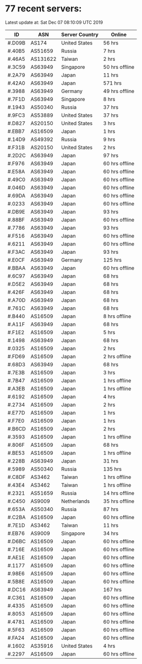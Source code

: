 # 77 recent servers:

Latest update at: Sat Dec 07 08:10:09 UTC 2019

| ID | ASN | Server Country | Online |
| -- | --- | -------------- | ------ |
| #.D09B | AS174 | United States | 56 hrs |
| #.40B5 | AS51659 | Russia | 7 hrs |
| #.46A5 | AS131622 | Taiwan | 2 hrs |
| #.3C59 | AS63949 | Singapore | 50 hrs offline |
| #.2A79 | AS63949 | Japan | 11 hrs |
| #.42A0 | AS63949 | Japan | 571 hrs |
| #.3988 | AS63949 | Germany | 49 hrs offline |
| #.7F1D | AS63949 | Singapore | 8 hrs |
| #.1943 | AS50340 | Russia | 37 hrs |
| #.9FC3 | AS53889 | United States | 37 hrs |
| #.D827 | AS20150 | United States | 3 hrs |
| #.EBB7 | AS16509 | Japan | 1 hrs |
| #.14D9 | AS49392 | Russia | 9 hrs |
| #.F31B | AS20150 | United States | 2 hrs |
| #.2D2C | AS63949 | Japan | 97 hrs |
| #.F976 | AS63949 | Japan | 60 hrs offline |
| #.E58A | AS63949 | Japan | 60 hrs offline |
| #.49C0 | AS63949 | Japan | 60 hrs offline |
| #.046D | AS63949 | Japan | 60 hrs offline |
| #.69DA | AS63949 | Japan | 60 hrs offline |
| #.0233 | AS63949 | Japan | 60 hrs offline |
| #.DB9E | AS63949 | Japan | 93 hrs |
| #.88BF | AS63949 | Japan | 60 hrs offline |
| #.7786 | AS63949 | Japan | 93 hrs |
| #.F516 | AS63949 | Japan | 60 hrs offline |
| #.6211 | AS63949 | Japan | 60 hrs offline |
| #.F3AC | AS63949 | Japan | 93 hrs |
| #.E0CF | AS63949 | Germany | 125 hrs |
| #.BBAA | AS63949 | Japan | 60 hrs offline |
| #.6C97 | AS63949 | Japan | 68 hrs |
| #.D5E2 | AS63949 | Japan | 68 hrs |
| #.426F | AS63949 | Japan | 68 hrs |
| #.A70D | AS63949 | Japan | 68 hrs |
| #.761C | AS63949 | Japan | 68 hrs |
| #.B440 | AS16509 | Japan | 8 hrs offline |
| #.A11F | AS63949 | Japan | 68 hrs |
| #.F1E2 | AS16509 | Japan | 5 hrs |
| #.1498 | AS63949 | Japan | 68 hrs |
| #.0325 | AS16509 | Japan | 2 hrs |
| #.FD69 | AS16509 | Japan | 2 hrs offline |
| #.68D3 | AS63949 | Japan | 68 hrs |
| #.7E3B | AS16509 | Japan | 3 hrs |
| #.7B47 | AS16509 | Japan | 1 hrs offline |
| #.A3EB | AS16509 | Japan | 1 hrs offline |
| #.6192 | AS16509 | Japan | 4 hrs |
| #.2734 | AS16509 | Japan | 2 hrs |
| #.E77D | AS16509 | Japan | 1 hrs |
| #.F7E0 | AS16509 | Japan | 1 hrs |
| #.B6CD | AS16509 | Japan | 2 hrs |
| #.3593 | AS16509 | Japan | 1 hrs offline |
| #.806F | AS16509 | Japan | 68 hrs |
| #.BE53 | AS16509 | Japan | 1 hrs offline |
| #.228B | AS63949 | Japan | 31 hrs |
| #.5989 | AS50340 | Russia | 135 hrs |
| #.C8DF | AS3462 | Taiwan | 1 hrs offline |
| #.43E4 | AS3462 | Taiwan | 1 hrs offline |
| #.2321 | AS51659 | Russia | 14 hrs offline |
| #.C450 | AS9009 | Netherlands | 35 hrs offline |
| #.653A | AS50340 | Russia | 87 hrs |
| #.C2BA | AS16509 | Japan | 60 hrs offline |
| #.7E1D | AS3462 | Taiwan | 11 hrs |
| #.EB76 | AS9009 | Singapore | 34 hrs |
| #.D6BC | AS16509 | Japan | 60 hrs offline |
| #.716E | AS16509 | Japan | 60 hrs offline |
| #.AE1E | AS16509 | Japan | 60 hrs offline |
| #.1177 | AS16509 | Japan | 60 hrs offline |
| #.98E6 | AS16509 | Japan | 60 hrs offline |
| #.5B8E | AS16509 | Japan | 60 hrs offline |
| #.DC16 | AS63949 | Japan | 167 hrs |
| #.C361 | AS16509 | Japan | 60 hrs offline |
| #.4335 | AS16509 | Japan | 60 hrs offline |
| #.8053 | AS16509 | Japan | 60 hrs offline |
| #.4781 | AS16509 | Japan | 60 hrs offline |
| #.5F63 | AS16509 | Japan | 60 hrs offline |
| #.FA24 | AS16509 | Japan | 60 hrs offline |
| #.1602 | AS35916 | United States | 4 hrs |
| #.2297 | AS16509 | Japan | 60 hrs offline |

